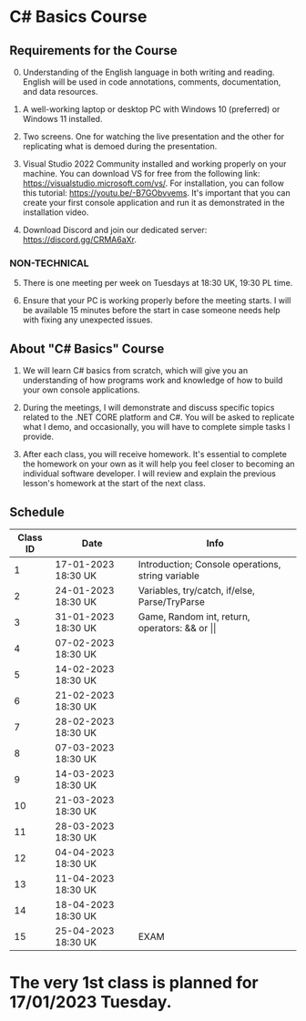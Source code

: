 # C# Basics Course

## Requirements for the Course

0. Understanding of the English language in both writing and reading. English will be used in code annotations, comments, documentation, and data resources.

1. A well-working laptop or desktop PC with Windows 10 (preferred) or Windows 11 installed.

2. Two screens. One for watching the live presentation and the other for replicating what is demoed during the presentation.

3. Visual Studio 2022 Community installed and working properly on your machine. You can download VS for free from the following link: https://visualstudio.microsoft.com/vs/. For installation, you can follow this tutorial: https://youtu.be/-B7GObvvems. It's important that you can create your first console application and run it as demonstrated in the installation video.

4. Download Discord and join our dedicated server: https://discord.gg/CRMA6aXr.

### NON-TECHNICAL
5. There is one meeting per week on Tuesdays at 18:30 UK, 19:30 PL time.

6. Ensure that your PC is working properly before the meeting starts. I will be available 15 minutes before the start in case someone needs help with fixing any unexpected issues.


## About "C# Basics" Course

1. We will learn C# basics from scratch, which will give you an understanding of how programs work and knowledge of how to build your own console applications.

2. During the meetings, I will demonstrate and discuss specific topics related to the .NET CORE platform and C#. You will be asked to replicate what I demo, and occasionally, you will have to complete simple tasks I provide.

3. After each class, you will receive homework. It's essential to complete the homework on your own as it will help you feel closer to becoming an individual software developer. I will review and explain the previous lesson's homework at the start of the next class.

## Schedule

| Class ID  | Date                | Info
| --------- | ------------------- | -------------------------------------------------------- |
| 1         | 17-01-2023 18:30 UK | Introduction; Console operations, string variable        |
| 2         | 24-01-2023 18:30 UK | Variables, try/catch, if/else, Parse/TryParse            |
| 3         | 31-01-2023 18:30 UK | Game, Random int, return, operators: && or \|\|          |
| 4         | 07-02-2023 18:30 UK |                                                          |
| 5         | 14-02-2023 18:30 UK |                                                          |
| 6         | 21-02-2023 18:30 UK |                                                          |
| 7         | 28-02-2023 18:30 UK |                                                          |
| 8         | 07-03-2023 18:30 UK |                                                          |
| 9         | 14-03-2023 18:30 UK |                                                          |
| 10        | 21-03-2023 18:30 UK |                                                          |
| 11        | 28-03-2023 18:30 UK |                                                          |
| 12        | 04-04-2023 18:30 UK |                                                          |
| 13        | 11-04-2023 18:30 UK |                                                          |
| 14        | 18-04-2023 18:30 UK |                                                          |
| 15        | 25-04-2023 18:30 UK | EXAM                                                     |


 # The very 1st class is planned for 17/01/2023 Tuesday. 
